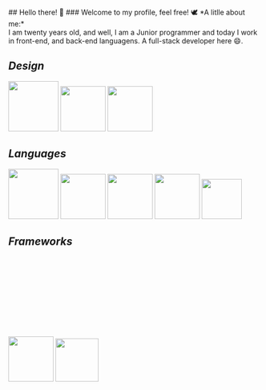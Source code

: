 <span>
## Hello there! 👋
### Welcome to my profile, feel free! 🕊
*A litlle about me:*<br>
I am twenty years old, and well, I am a Junior programmer and today I work in front-end, and back-end languagens. A full-stack developer here 😄.
</span>

## *Design*
<span>
<img height="100"  src="https://cdn.jsdelivr.net/gh/devicons/devicon/icons/gimp/gimp-plain.svg"/>
<img height="90"  src="https://cdn.jsdelivr.net/gh/devicons/devicon/icons/canva/canva-original.svg"/>
<img height="90"  src="https://cdn.jsdelivr.net/gh/devicons/devicon/icons/photoshop/photoshop-plain.svg"/>
</span>

## *Languages*
<span>
<img height="100" src="https://cdn.jsdelivr.net/gh/devicons/devicon/icons/php/php-plain.svg"/>
<img height="90"  src="https://cdn.jsdelivr.net/gh/devicons/devicon/icons/mysql/mysql-original.svg"/>
<img height="90"  src="https://cdn.jsdelivr.net/gh/devicons/devicon/icons/html5/html5-original.svg"/>
<img height="90"  src="https://cdn.jsdelivr.net/gh/devicons/devicon/icons/css3/css3-original.svg"/>
<img height="80"  src="https://cdn.jsdelivr.net/gh/devicons/devicon/icons/javascript/javascript-plain.svg"/>
</span>

## *Frameworks*
<span>
<img height="90"  src="https://cdn.jsdelivr.net/gh/devicons/devicon/icons/bootstrap/bootstrap-plain.svg"/>
<img height="86"  src="https://avatars.githubusercontent.com/u/11195762?v=4"/>
</span>
  
<img height="250px" href="https://github-readme-stats.vercel.app/api/top-langs/?username={vdanviel}">
